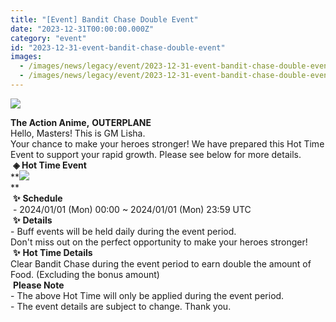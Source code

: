 ```yaml
---
title: "[Event] Bandit Chase Double Event"
date: "2023-12-31T00:00:00.000Z"
category: "event"
id: "2023-12-31-event-bandit-chase-double-event"
images:
  - /images/news/legacy/event/2023-12-31-event-bandit-chase-double-event/fd1b266555c545368daf3c63bfbcbf1c.webp
  - /images/news/legacy/event/2023-12-31-event-bandit-chase-double-event/2cd7343596874144aad94dd98c5756f1_002.webp
---
```


![](/images/news/legacy/event/2023-12-31-event-bandit-chase-double-event/fd1b266555c545368daf3c63bfbcbf1c.webp)  
  
**The Action Anime,** **OUTERPLANE**  
Hello, Masters! This is GM Lisha.  
Your chance to make your heroes stronger! We have prepared this Hot Time Event to support your rapid growth. Please see below for more details.  **◈ Hot Time Event**  
**![](/images/news/legacy/event/2023-12-31-event-bandit-chase-double-event/2cd7343596874144aad94dd98c5756f1_002.webp)  
**  
 **✨** **Schedule**  
 - 2024/01/01 (Mon) 00:00 ~ 2024/01/01 (Mon) 23:59 UTC  
 **✨** **Details**  
\- Buff events will be held daily during the event period.  
Don't miss out on the perfect opportunity to make your heroes stronger!  **✨** **Hot Time Details**  
Clear Bandit Chase during the event period to earn double the amount of Food. (Excluding the bonus amount)  
 **Please Note**  
\- The above Hot Time will only be applied during the event period.  
\- The event details are subject to change. Thank you.
